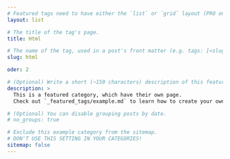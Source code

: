 ```yaml
---
# Featured tags need to have either the `list` or `grid` layout (PRO only).
layout: list

# The title of the tag's page.
title: Html

# The name of the tag, used in a post's front matter (e.g. tags: [<slug>]).
slug: html

oder: 2

# (Optional) Write a short (~150 characters) description of this featured tag.
description: >
  This is a featured category, which have their own page.
  Check out `_featured_tags/example.md` to learn how to create your own.

# (Optional) You can disable grouping posts by date.
# no_groups: true

# Exclude this example category from the sitemap.
# DON'T USE THIS SETTING IN YOUR CATEGORIES!
sitemap: false
---
```

